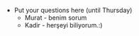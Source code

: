 - Put your questions here (until Thursday)
  - Murat - benim sorum
  - Kadir - herşeyi biliyorum.:)
